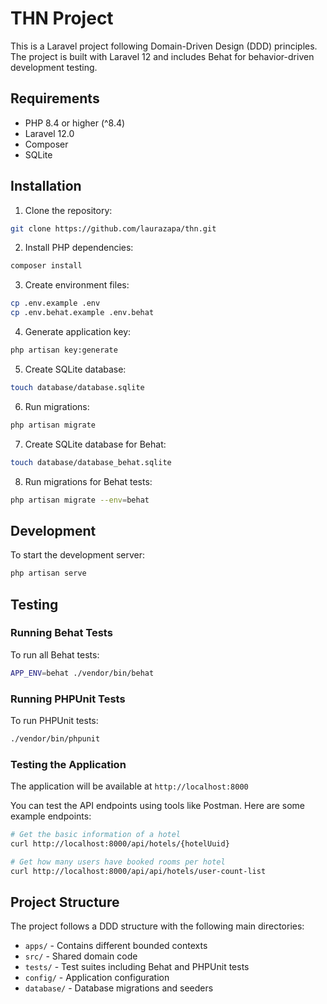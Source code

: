 # THN Project

This is a Laravel project following Domain-Driven Design (DDD) principles. The project is built with Laravel 12 and includes Behat for behavior-driven development testing.

## Requirements

- PHP 8.4 or higher (^8.4)
- Laravel 12.0
- Composer
- SQLite

## Installation

1. Clone the repository:
```bash
git clone https://github.com/laurazapa/thn.git
```

2. Install PHP dependencies:
```bash
composer install
```

3. Create environment files:
```bash
cp .env.example .env
cp .env.behat.example .env.behat
```

4. Generate application key:
```bash
php artisan key:generate
```

5. Create SQLite database:
```bash
touch database/database.sqlite
```

6. Run migrations:
```bash
php artisan migrate
```

7. Create SQLite database for Behat:
```bash
touch database/database_behat.sqlite
```

8. Run migrations for Behat tests:
```bash
php artisan migrate --env=behat
```

## Development

To start the development server:

```bash
php artisan serve
```

## Testing

### Running Behat Tests

To run all Behat tests:

```bash
APP_ENV=behat ./vendor/bin/behat
```

### Running PHPUnit Tests

To run PHPUnit tests:

```bash
./vendor/bin/phpunit
```

### Testing the Application

The application will be available at `http://localhost:8000`

You can test the API endpoints using tools like Postman. Here are some example endpoints:

```bash
# Get the basic information of a hotel
curl http://localhost:8000/api/hotels/{hotelUuid}

# Get how many users have booked rooms per hotel
curl http://localhost:8000/api/api/hotels/user-count-list
```

## Project Structure

The project follows a DDD structure with the following main directories:

- `apps/` - Contains different bounded contexts
- `src/` - Shared domain code
- `tests/` - Test suites including Behat and PHPUnit tests
- `config/` - Application configuration
- `database/` - Database migrations and seeders
